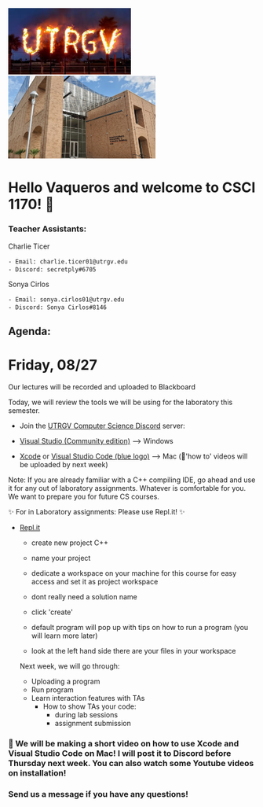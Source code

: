 <img src="utrgv2020_CS1170/utrgv pic.jpeg" width="250px" height="auto">

<img src="utrgv2020_CS1170/eieab-2.jpg" width="300px" height="auto">



# Hello Vaqueros and welcome to CSCI 1170! :partying_face:


### Teacher Assistants:

   Charlie Ticer 
    
    - Email: charlie.ticer01@utrgv.edu
    - Discord: secretply#6705
 
   Sonya Cirlos 
  
    - Email: sonya.cirlos01@utrgv.edu
    - Discord: Sonya Cirlos#8146
  
## Agenda: 

# Friday, 08/27
Our lectures will be recorded and uploaded to Blackboard 

Today, we will review the tools we will be using for the laboratory this semester. 

- Join the [UTRGV Computer Science Discord](https://discord.gg/VNhhrrF) server: 

- [Visual Studio (Community edition)](https://visualstudio.microsoft.com/downloads/) --> Windows 

- [Xcode](https://apps.apple.com/us/app/xcode/id497799835?mt=12) or [Visual Studio Code (blue logo)](https://code.visualstudio.com/download) --> Mac            (:movie_camera:'how to' videos will be uploaded by next week)
 

 Note: If you are already familiar with a C++ compiling IDE, go ahead and use it for any out of laboratory assignments. Whatever is comfortable for you. We want to prepare you for future CS courses. 
 


:sparkles: For in Laboratory assignments: Please use Repl.it! :sparkles:

- [Repl.it](https://repl.it)

    - create new project C++ 
    - name your project
    - dedicate a workspace on your machine for this course for easy access and set it as project workspace
    - dont really need a solution name
    - click 'create'
    
    - default program will pop up with tips on how to run a program (you will learn more later) 
    - look at the left hand side there are your files in your workspace
    
    
   Next week, we will go through: 
     - Uploading a program
     - Run program 
     - Learn interaction features with TAs
         - How to show TAs your code:
           - during lab sessions
           - assignment submission
                  
### :movie_camera: We will be making a short video on how to use Xcode and Visual Studio Code on Mac! I will post it to Discord before Thursday next week. You can also watch some Youtube videos on installation! 





           
### Send us a message if you have any questions!  

